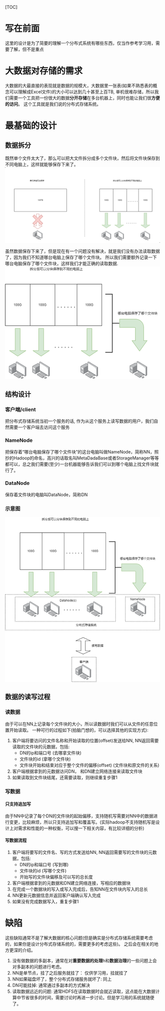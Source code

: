 [TOC]
# 写在前面
这里的设计是为了简要的理解一个分布式系统有哪些东西，仅当作参考学习用，需要了解，但不是重点

# 大数据对存储的需求
大数据的大最直接的表现就是数据的规模大，大数据里一张表(如果不熟悉表的概念可以理解成Excel文件)的大小可以达到几十甚至上百TB, 单机很难存储，所以我们需要一个工具把一份很大的数据**分开存储**在多台机器上，同时也能让我们很**方便的访问**。
这个工具就是我们说的分布式存储系统。

# 最基础的设计

## 数据拆分
既然单个文件太大了，那么可以把大文件拆分成多个文件块，然后将文件块保存到不同电脑上，这样就能够保存下来了。
![拆分大文件保存](../pictures/efs_split_big_file.png)

虽然数据保存下来了，但是现在有一个问题没有解决，就是我们没有办法读取数据了，因为我们不知道哪台电脑上保存了哪个文件块。 所以我们需要额外记录一下哪台电脑保存了哪个文件块，这样我们才能正确的读取数据.
![记录哪个电脑保存了哪个文件块](../pictures/efs_name_info.png)

## 结构设计

### 客户端/client
把分布式存储系统当初一个服务的话, 作为从这个服务上读写数据的用户，我们自然需要一个客户端去访问这个服务
### NameNode
把保存着“哪台电脑保存了哪个文件块”的这台电脑叫做NameNode，简称NN，照抄的Hadoop的命名，高兴的话取名叫MetaDadaBase或者StorageManager等等都可以，总之我们需要(至少)一台机器能够告诉我们可以到哪个电脑上找文件块就行了。
### DataNode
保存着文件块的电脑叫DataNode，简称DN
### 示意图
![分布式存储系统的基本组成](../pictures/efs_base_struct.png)

## 数据的读写过程

### 读数据
由于可以在NN上记录每个文件块的大小，所以读数据时我们可以从文件的任意位置开始读取。
一种可行的过程如下(拍脑门想的，可以选择其他的实现方式):

1. 客户端将要访问的文件名称和开始读取的位置(offset)发送给NN, NN返回需要读取的文件块的元数据，包括:
    - DN的ip和端口号 (去哪拿文件块)
    - 文件块的id (拿哪个文件块)
    - 文件块开始和结束对应于整个文件的偏移(offset) (文件块和原文件的关系)
2. 客户端根据拿到的元数据访问DN， 和DN建立网络连接来读取文件块
3. 如果读取到文件块结尾，还需要读取，则继续重复步骤1

### 写数据

#### 只支持追加写
由于NN中记录了每个DN的文件块的起始偏移，支持随机写需要对NN中的数据进行变更，比较麻烦，所以只支持追加写和覆盖写。(实际hadoop不支持随机写是设计上对需求和性能的一种权衡，可以搜一下相关内容，有比较详细的分析)

#### 写数据流程

1. 客户端将要写的文件名、写的方式发送给NN, NN返回需要写的文件块的元数据，包括:
    - DN的ip和端口号 (写到哪)
    - 文件块的id (写哪个文件)
    - 开始写的文件块偏移及可以写的总长度
2. 客户端根据拿到的元数据和DN建立网络连接，写相应的数据块
3. 在完成一个数据块的写入或写入完成后，告知NN在文件块内写入的总长
4. NN更新元数据信息并返回客户端确认写入完成
5. 如果没有完成数据写入，重复步骤1

# 缺陷
这些缺陷通常不是了解大数据的核心问题(但是确实是分布式存储系统需要考虑的，如果你是设计分布式存储系统的，需要更多的考虑这些)。 之后会在相关的地方更深的介绍。
1. 没有做数据的多副本，通常在对**重要数据的处理**h和**数据治理**的一些问题上会对多副本的问题进行考虑。
2. NN是单节点，挂了之后服务就挂了： 仅供学习用，挂就挂了
3. NN如果磁盘坏了，整个分布式存储服务就坏了: 同上
4. DN可能挂掉: 通常通过多副本的方式解决
5. 读取数据远近的问题: 通常HDFS在读取数据时会就近读取，这点能在大数据计算中节省很多的时间，需要讨论时再进一步讨论。但是学习用的系统就随便了。